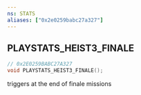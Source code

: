 ```yaml
---
ns: STATS
aliases: ["0x2e0259babc27a327"]
---
```

## PLAYSTATS_HEIST3_FINALE

```c
// 0x2E0259BABC27A327
void PLAYSTATS_HEIST3_FINALE();
```

triggers at the end of finale missions

